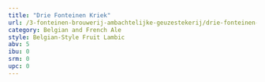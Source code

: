```yaml
---
title: "Drie Fonteinen Kriek"
url: /3-fonteinen-brouwerij-ambachtelijke-geuzestekerij/drie-fonteinen-kriek/
category: Belgian and French Ale
style: Belgian-Style Fruit Lambic
abv: 5
ibu: 0
srm: 0
upc: 0
---
```


